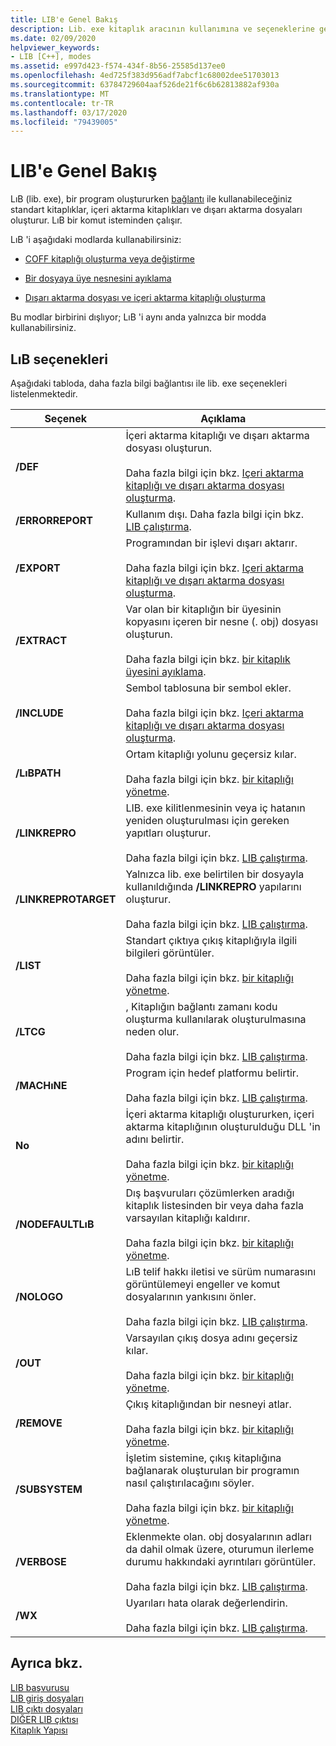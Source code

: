 ```yaml
---
title: LIB'e Genel Bakış
description: Lib. exe kitaplık aracının kullanımına ve seçeneklerine genel bakış.
ms.date: 02/09/2020
helpviewer_keywords:
- LIB [C++], modes
ms.assetid: e997d423-f574-434f-8b56-25585d137ee0
ms.openlocfilehash: 4ed725f383d956adf7abcf1c68002dee51703013
ms.sourcegitcommit: 63784729604aaf526de21f6c6b62813882af930a
ms.translationtype: MT
ms.contentlocale: tr-TR
ms.lasthandoff: 03/17/2020
ms.locfileid: "79439005"
---
```

# <a name="overview-of-lib"></a>LIB'e Genel Bakış

LıB (lib. exe), bir program oluştururken [bağlantı](linker-options.md) ile kullanabileceğiniz standart kitaplıklar, içeri aktarma kitaplıkları ve dışarı aktarma dosyaları oluşturur. LıB bir komut isteminden çalışır.

LıB 'i aşağıdaki modlarda kullanabilirsiniz:

- [COFF kitaplığı oluşturma veya değiştirme](managing-a-library.md)

- [Bir dosyaya üye nesnesini ayıklama](extracting-a-library-member.md)

- [Dışarı aktarma dosyası ve içeri aktarma kitaplığı oluşturma](working-with-import-libraries-and-export-files.md)

Bu modlar birbirini dışlıyor; LıB 'i aynı anda yalnızca bir modda kullanabilirsiniz.

## <a name="lib-options"></a>LıB seçenekleri

Aşağıdaki tabloda, daha fazla bilgi bağlantısı ile lib. exe seçenekleri listelenmektedir.

|Seçenek|Açıklama|
|-|-|
|**/DEF**|İçeri aktarma kitaplığı ve dışarı aktarma dosyası oluşturun.<br/><br/>Daha fazla bilgi için bkz. [Içeri aktarma kitaplığı ve dışarı aktarma dosyası oluşturma](building-an-import-library-and-export-file.md).|
|**/ERRORREPORT**| Kullanım dışı. Daha fazla bilgi için bkz. [LIB çalıştırma](running-lib.md).|
|**/EXPORT**|   Programından bir işlevi dışarı aktarır.<br/><br/>Daha fazla bilgi için bkz. [Içeri aktarma kitaplığı ve dışarı aktarma dosyası oluşturma](building-an-import-library-and-export-file.md).|
|**/EXTRACT**|   Var olan bir kitaplığın bir üyesinin kopyasını içeren bir nesne (. obj) dosyası oluşturun.<br/><br/>Daha fazla bilgi için bkz. [bir kitaplık üyesini ayıklama](extracting-a-library-member.md).|
|**/INCLUDE**|   Sembol tablosuna bir sembol ekler.<br/><br/>Daha fazla bilgi için bkz. [Içeri aktarma kitaplığı ve dışarı aktarma dosyası oluşturma](building-an-import-library-and-export-file.md).|
|**/LıBPATH**|   Ortam kitaplığı yolunu geçersiz kılar.<br/><br/>Daha fazla bilgi için bkz. [bir kitaplığı yönetme](managing-a-library.md).|
|**/LINKREPRO**|   LIB. exe kilitlenmesinin veya iç hatanın yeniden oluşturulması için gereken yapıtları oluşturur.<br/><br/>Daha fazla bilgi için bkz. [LIB çalıştırma](running-lib.md).|
|**/LINKREPROTARGET**|   Yalnızca lib. exe belirtilen bir dosyayla kullanıldığında **/LINKREPRO** yapılarını oluşturur.<br/><br/>Daha fazla bilgi için bkz. [LIB çalıştırma](running-lib.md).|
|**/LIST**|   Standart çıktıya çıkış kitaplığıyla ilgili bilgileri görüntüler.<br/><br/>Daha fazla bilgi için bkz. [bir kitaplığı yönetme](managing-a-library.md).|
|**/LTCG**|   , Kitaplığın bağlantı zamanı kodu oluşturma kullanılarak oluşturulmasına neden olur.<br/><br/>Daha fazla bilgi için bkz. [LIB çalıştırma](running-lib.md).|
|**/MACHıNE**|   Program için hedef platformu belirtir.<br/><br/>Daha fazla bilgi için bkz. [LIB çalıştırma](running-lib.md).|
|**No**|   İçeri aktarma kitaplığı oluştururken, içeri aktarma kitaplığının oluşturulduğu DLL 'in adını belirtir.<br/><br/>Daha fazla bilgi için bkz. [bir kitaplığı yönetme](managing-a-library.md).|
|**/NODEFAULTLıB**|   Dış başvuruları çözümlerken aradığı kitaplık listesinden bir veya daha fazla varsayılan kitaplığı kaldırır.<br/><br/>Daha fazla bilgi için bkz. [bir kitaplığı yönetme](managing-a-library.md).|
|**/NOLOGO**|   LıB telif hakkı iletisi ve sürüm numarasını görüntülemeyi engeller ve komut dosyalarının yankısını önler.<br/><br/>Daha fazla bilgi için bkz. [LIB çalıştırma](running-lib.md).|
|**/OUT**|   Varsayılan çıkış dosya adını geçersiz kılar.<br/><br/>Daha fazla bilgi için bkz. [bir kitaplığı yönetme](managing-a-library.md).|
|**/REMOVE**|   Çıkış kitaplığından bir nesneyi atlar.<br/><br/>Daha fazla bilgi için bkz. [bir kitaplığı yönetme](managing-a-library.md).|
|**/SUBSYSTEM**|   İşletim sistemine, çıkış kitaplığına bağlanarak oluşturulan bir programın nasıl çalıştırılacağını söyler.<br/><br/>Daha fazla bilgi için bkz. [bir kitaplığı yönetme](managing-a-library.md).|
|**/VERBOSE**|   Eklenmekte olan. obj dosyalarının adları da dahil olmak üzere, oturumun ilerleme durumu hakkındaki ayrıntıları görüntüler.<br/><br/>Daha fazla bilgi için bkz. [LIB çalıştırma](running-lib.md).|
|**/WX**|   Uyarıları hata olarak değerlendirin.<br/><br/>Daha fazla bilgi için bkz. [LIB çalıştırma](running-lib.md).|

## <a name="see-also"></a>Ayrıca bkz.

[LIB başvurusu](lib-reference.md)\
[LIB giriş dosyaları](lib-input-files.md)\
[LIB çıktı dosyaları](lib-output-files.md)\
[DIĞER LIB çıktısı](other-lib-output.md)\
[Kitaplık Yapısı](structure-of-a-library.md)
